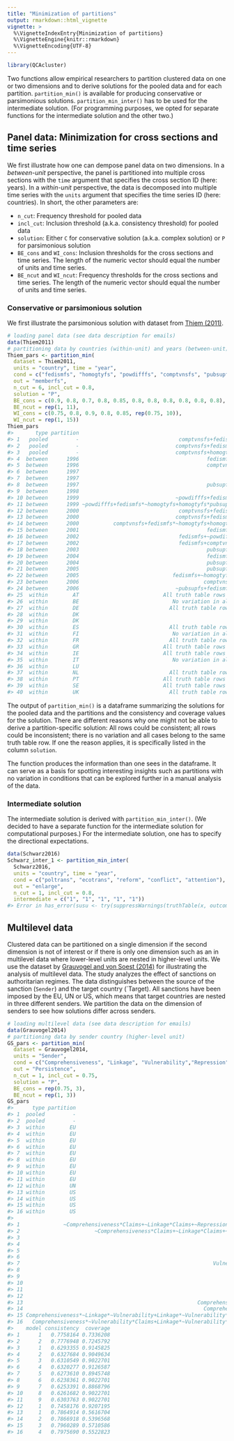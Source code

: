 ```yaml
---
title: "Minimization of partitions"
output: rmarkdown::html_vignette
vignette: >
  %\VignetteIndexEntry{Minimization of partitions}
  %\VignetteEngine{knitr::rmarkdown}
  %\VignetteEncoding{UTF-8}
---
```





```r
library(QCAcluster)
```

Two functions allow empirical researchers to partition clustered data on one or two dimensions and to derive solutions for the pooled data and for each partition. `partition_min()` is available for producing conservative or parsimonious solutions. `partition_min_inter()` has to be used for the intermediate solution. (For programming purposes, we opted for separate functions for the intermediate solution and the other two.)

## Panel data: Minimization for cross sections and time series
We first illustrate how one can dempose panel data on two dimensions. In a *between-unit* perspective, the panel is partitioned into multiple cross sections with the `time` argument that specifies the cross section ID (here: years). In a *within-unit* perspective, the data is decomposed into multiple time series with the `units` argument that specifies the time series ID (here: countries). In short, the other parameters are:

- `n_cut`: Frequency threshold for pooled data
- `incl_cut`: Inclusion threshold (a.k.a. consistency threshold) for pooled data
- `solution`: Either `C` for conservative solution (a.k.a. complex solution) or `P` for parsimonious solution
- `BE_cons` and `WI_cons`: Inclusion thresholds for the cross sections and time series. The length of the numeric vector should equal the number of units and time series.
- `BE_ncut` and `WI_ncut`: Frequency thresholds for the cross sections and time series. The length of the numeric vector should equal the number of units and time series.

### Conservative or parsimonious solution
We first illustrate the parsimonious solution with dataset from [Thiem (2011)](https://doi.org/10.1017/S1755773910000251).

```r
# loading panel data (see data description for emails)
data(Thiem2011)
# partitioning data by countries (within-unit) and years (between-unit)
Thiem_pars <- partition_min(
  dataset = Thiem2011,
  units = "country", time = "year",
  cond = c("fedismfs", "homogtyfs", "powdifffs", "comptvnsfs", "pubsupfs", "ecodpcefs"),
  out = "memberfs",
  n_cut = 6, incl_cut = 0.8,
  solution = "P",
  BE_cons = c(0.9, 0.8, 0.7, 0.8, 0.85, 0.8, 0.8, 0.8, 0.8, 0.8, 0.8),
  BE_ncut = rep(1, 11),
  WI_cons = c(0.75, 0.8, 0.9, 0.8, 0.85, rep(0.75, 10)),
  WI_ncut = rep(1, 15))
Thiem_pars
#>       type partition                                                    solution model consistency  coverage
#> 1   pooled         -                                comptvnsfs+fedismfs*pubsupfs     1   0.8976935 0.7113797
#> 2   pooled         -                               comptvnsfs+fedismfs*ecodpcefs     2   0.8949502 0.7158019
#> 3   pooled         -                               comptvnsfs+homogtyfs*pubsupfs     3   0.8780259 0.7342767
#> 4  between      1996                                         fedismfs*comptvnsfs     1   0.9030303 0.3748428
#> 5  between      1996                                         comptvnsfs*pubsupfs     2   0.9885057 0.4327044
#> 6  between      1997                                                  ~powdifffs     1   0.9064748 0.6339623
#> 7  between      1997                                                  comptvnsfs     2   0.8910675 0.5144654
#> 8  between      1997                                         pubsupfs*~ecodpcefs     3   0.8672769 0.4767296
#> 9  between      1998                                                  comptvnsfs     1   0.9288703 0.6090535
#> 10 between      1999                               ~powdifffs+fedismfs*ecodpcefs     1   0.8876404 0.7623643
#> 11 between      1999 ~powdifffs+fedismfs*~homogtyfs+homogtyfs*pubsupfs*ecodpcefs     2   0.8961039 0.7490953
#> 12 between      2000                                comptvnsfs+fedismfs*pubsupfs     1   0.9684685 0.6508577
#> 13 between      2000                               comptvnsfs+fedismfs*ecodpcefs     2   0.9417476 0.6851665
#> 14 between      2000           comptvnsfs+fedismfs*~homogtyfs+homogtyfs*pubsupfs     3   0.9708333 0.7053481
#> 15 between      2001                                         fedismfs+comptvnsfs     1   0.9028436 0.7689203
#> 16 between      2002                                fedismfs+~powdifffs+pubsupfs     1   0.8149780 0.7467205
#> 17 between      2002                                fedismfs+comptvnsfs+pubsupfs     2   0.8214665 0.7800202
#> 18 between      2003                                         pubsupfs+~ecodpcefs     1   0.7985213 0.8529121
#> 19 between      2004                                         fedismfs+~ecodpcefs     1   0.9184290 0.8260870
#> 20 between      2004                                         pubsupfs+~ecodpcefs     2   0.9081726 0.8958333
#> 21 between      2005                                         pubsupfs+~ecodpcefs     1   0.9002695 0.9076087
#> 22 between      2005                              fedismfs+~homogtyfs+~ecodpcefs     2   0.8868101 0.8586957
#> 23 between      2006                                        comptvnsfs+~pubsupfs     1   0.8982118 0.7829736
#> 24 between      2006                               ~pubsupfs+fedismfs*~ecodpcefs     2   0.8335725 0.6966427
#> 25  within        AT                           All truth table rows inconsistent     -          NA        NA
#> 26  within        BE                              No variation in all conditions     -          NA        NA
#> 27  within        DE                             All truth table rows consistent     -          NA        NA
#> 28  within        DK                                                   ~pubsupfs     1   0.8297389 0.9798928
#> 29  within        DK                                                  ~ecodpcefs     2   0.9469154 0.8847185
#> 30  within        ES                             All truth table rows consistent     -          NA        NA
#> 31  within        FI                              No variation in all conditions     -          NA        NA
#> 32  within        FR                             All truth table rows consistent     -          NA        NA
#> 33  within        GR                           All truth table rows inconsistent     -          NA        NA
#> 34  within        IE                           All truth table rows inconsistent     -          NA        NA
#> 35  within        IT                              No variation in all conditions     -          NA        NA
#> 36  within        LU                                                   homogtyfs     1   0.7629630 0.8131579
#> 37  within        NL                             All truth table rows consistent     -          NA        NA
#> 38  within        PT                           All truth table rows inconsistent     -          NA        NA
#> 39  within        SE                           All truth table rows inconsistent     -          NA        NA
#> 40  within        UK                             All truth table rows consistent     -          NA        NA
```

The output of `partition_min()` is a dataframe summarizing the solutions for the pooled data and the partitions and the consistency and coverage values for the solution. There are different reasons why one might not be able to derive a partition-specific solution: All rows could be consistent; all rows could be inconsistent; there is no variation and all cases belong to the same truth table row. If one the reason applies, it is specifically listed in the column `solution`.

The function produces the information than one sees in the dataframe. It can serve as a basis for spotting interesting insights such as partitions with no variation in conditions that can be explored further in a manual analysis of the data.

### Intermediate solution
The intermediate solution is derived with `partition_min_inter()`. (We decided to have a separate function for the intermediate solution for computational purposes.) For the intermediate solution, one has to specify the directional expectations. 

```r
data(Schwarz2016)
Schwarz_inter_1 <- partition_min_inter(
  Schwarz2016, 
  units = "country", time = "year", 
  cond = c("poltrans", "ecotrans", "reform", "conflict", "attention"), 
  out = "enlarge", 
  n_cut = 1, incl_cut = 0.8, 
  intermediate = c("1", "1", "1", "1", "1"))
#> Error in has_error(susu <- try(suppressWarnings(truthTable(x, outcome = out, : konnte Funktion "has_error" nicht finden
```



## Multilevel data
Clustered data can be partitioned on a single dimension if the second dimension is not of interest or if there is only one dimension such as an in multilevel data where lower-level units are nested in higher-level units. We use the dataset by [Grauvogel and von Soest (2014)](https://doi.org/10.1017/S1755773910000251) for illustrating the analysis of multilevel data. The study analyzes the effect of sanctions on authoritarian regimes. The data distinguishes between the source of the sanction (`Sender`) and the target country (`Target). All sanctions have been imposed by the EU, UN or US, which means that target countries are nested in three different senders. We partition the data on the dimension of senders to see how solutions differ across senders.


```r
# loading multilevel data (see data description for emails)
data(Grauvogel2014)
# partitioning data by sender country (higher-level unit)
GS_pars <- partition_min(
  dataset = Grauvogel2014,
  units = "Sender",
  cond = c("Comprehensiveness", "Linkage", "Vulnerability","Repression", "Claims"),
  out = "Persistence",
  n_cut = 1, incl_cut = 0.75,
  solution = "P",
  BE_cons = rep(0.75, 3),
  BE_ncut = rep(1, 3))
GS_pars
#>      type partition
#> 1  pooled         -
#> 2  pooled         -
#> 3  within        EU
#> 4  within        EU
#> 5  within        EU
#> 6  within        EU
#> 7  within        EU
#> 8  within        EU
#> 9  within        EU
#> 10 within        EU
#> 11 within        EU
#> 12 within        UN
#> 13 within        US
#> 14 within        US
#> 15 within        US
#> 16 within        US
#>                                                                                                                                                        solution
#> 1              ~Comprehensiveness*Claims+~Linkage*Claims+~Repression*Claims+~Comprehensiveness*~Linkage*~Repression+Comprehensiveness*~Vulnerability*Repression
#> 2                        ~Comprehensiveness*Claims+~Linkage*Claims+~Repression*Claims+~Comprehensiveness*~Linkage*~Repression+Linkage*~Vulnerability*Repression
#> 3                                                                                                   Vulnerability+~Comprehensiveness*~Repression+Linkage*Claims
#> 4                                                                                                             Vulnerability+~Linkage*~Repression+Linkage*Claims
#> 5                                                                                                           Vulnerability+Linkage*Repression+~Repression*Claims
#> 6                                                                                                               Vulnerability+Linkage*Claims+~Repression*Claims
#> 7                                                              Vulnerability+~Comprehensiveness*Linkage+~Comprehensiveness*~Repression+Comprehensiveness*Claims
#> 8                                                                      Vulnerability+~Comprehensiveness*Linkage+Comprehensiveness*Repression+~Repression*Claims
#> 9                                                                        Vulnerability+~Comprehensiveness*Linkage+Comprehensiveness*Claims+~Linkage*~Repression
#> 10                                                                         Vulnerability+~Comprehensiveness*Linkage+Comprehensiveness*Claims+~Repression*Claims
#> 11                                                                     Vulnerability+~Comprehensiveness*~Repression+Comprehensiveness*Claims+Linkage*Repression
#> 12                                                                                                                             Comprehensiveness+Linkage+Claims
#> 13                                                        Comprehensiveness*~Linkage*~Vulnerability+Linkage*~Repression*Claims+~Vulnerability*Repression*Claims
#> 14                                                          Comprehensiveness*~Vulnerability*Claims+Linkage*~Repression*Claims+~Vulnerability*Repression*Claims
#> 15 Comprehensiveness*~Linkage*~Vulnerability+Linkage*~Vulnerability*Claims+~Vulnerability*Repression*Claims+Comprehensiveness*Linkage*Vulnerability*~Repression
#> 16   Comprehensiveness*~Vulnerability*Claims+Linkage*~Vulnerability*Claims+~Vulnerability*Repression*Claims+Comprehensiveness*Linkage*Vulnerability*~Repression
#>    model consistency  coverage
#> 1      1   0.7758164 0.7336208
#> 2      2   0.7776948 0.7245792
#> 3      1   0.6293355 0.9145825
#> 4      2   0.6327684 0.9049634
#> 5      3   0.6310549 0.9022701
#> 6      4   0.6320277 0.9126587
#> 7      5   0.6273610 0.8945748
#> 8      6   0.6238361 0.9022701
#> 9      7   0.6253391 0.8868796
#> 10     8   0.6261682 0.9022701
#> 11     9   0.6303763 0.9022701
#> 12     1   0.7458176 0.9207195
#> 13     1   0.7864914 0.5616704
#> 14     2   0.7866918 0.5396568
#> 15     3   0.7960289 0.5710586
#> 16     4   0.7975690 0.5522823
```

